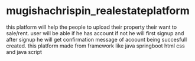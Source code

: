 # mugishachrispin_realestateplatform
this platform will help the people to upload their property their want to sale/rent. user will be able if he has account if not he will first signup and after signup he will get confirmation message of acoount being succesfull created. this platform made from framework like java  springboot html css and java script 
